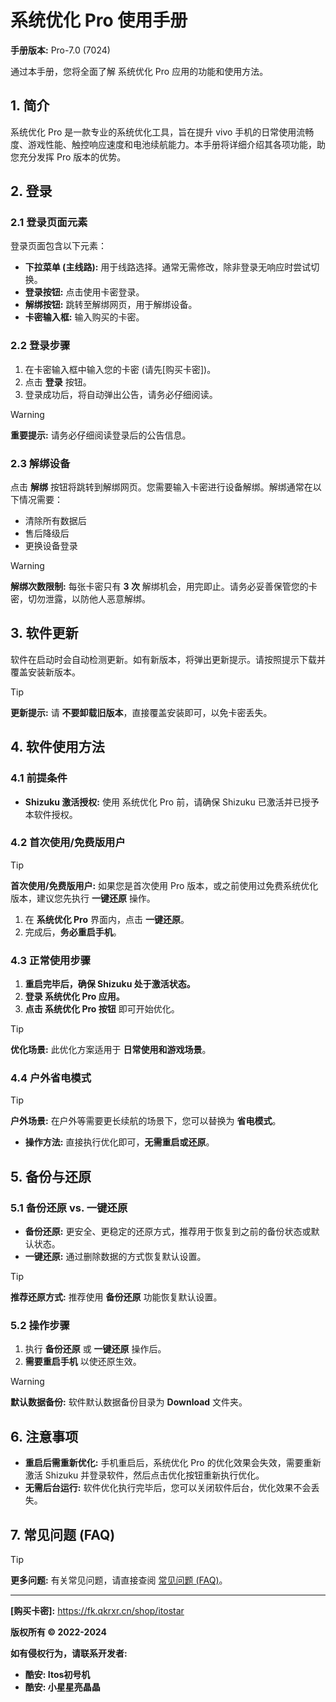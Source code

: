 # 系统优化 Pro 使用手册

**手册版本:** Pro-7.0 (7024)

通过本手册，您将全面了解 系统优化 Pro 应用的功能和使用方法。

## 1. 简介

系统优化 Pro 是一款专业的系统优化工具，旨在提升 vivo 手机的日常使用流畅度、游戏性能、触控响应速度和电池续航能力。本手册将详细介绍其各项功能，助您充分发挥 Pro 版本的优势。

## 2. 登录

### 2.1 登录页面元素

登录页面包含以下元素：

* **下拉菜单 (主线路):** 用于线路选择。通常无需修改，除非登录无响应时尝试切换。
* **登录按钮:** 点击使用卡密登录。
* **解绑按钮:** 跳转至解绑网页，用于解绑设备。
* **卡密输入框:** 输入购买的卡密。

### 2.2 登录步骤

1.  在卡密输入框中输入您的卡密 (请先[购买卡密])。
2.  点击 **登录** 按钮。
3.  登录成功后，将自动弹出公告，请务必仔细阅读。

> [!WARNING]
> **重要提示:** 请务必仔细阅读登录后的公告信息。

### 2.3 解绑设备

点击 **解绑** 按钮将跳转到解绑网页。您需要输入卡密进行设备解绑。解绑通常在以下情况需要：

* 清除所有数据后
* 售后降级后
* 更换设备登录

> [!WARNING]
> **解绑次数限制:** 每张卡密只有 **3 次** 解绑机会，用完即止。请务必妥善保管您的卡密，切勿泄露，以防他人恶意解绑。

## 3. 软件更新

软件在启动时会自动检测更新。如有新版本，将弹出更新提示。请按照提示下载并覆盖安装新版本。

> [!TIP]
> **更新提示:** 请 **不要卸载旧版本**，直接覆盖安装即可，以免卡密丢失。

## 4. 软件使用方法

### 4.1 前提条件

* **Shizuku 激活授权:** 使用 系统优化 Pro 前，请确保 Shizuku 已激活并已授予本软件授权。

### 4.2 首次使用/免费版用户

> [!TIP]
> **首次使用/免费版用户:** 如果您是首次使用 Pro 版本，或之前使用过免费系统优化版本，建议您先执行 **一键还原** 操作。

1.  在 **系统优化 Pro** 界面内，点击 **一键还原**。
2.  完成后，**务必重启手机**。

### 4.3 正常使用步骤

1.  **重启完毕后，确保 Shizuku 处于激活状态。**
2.  **登录 系统优化 Pro 应用。**
3.  **点击 系统优化 Pro 按钮** 即可开始优化。

> [!TIP]
> **优化场景:** 此优化方案适用于 **日常使用和游戏场景**。

### 4.4 户外省电模式

> [!TIP]
> **户外场景:** 在户外等需要更长续航的场景下，您可以替换为 **省电模式**。

* **操作方法:** 直接执行优化即可，**无需重启或还原**。

## 5. 备份与还原

### 5.1 备份还原 vs. 一键还原

* **备份还原:** 更安全、更稳定的还原方式，推荐用于恢复到之前的备份状态或默认状态。
* **一键还原:** 通过删除数据的方式恢复默认设置。

> [!TIP]
> **推荐还原方式:** 推荐使用 **备份还原** 功能恢复默认设置。

### 5.2 操作步骤

1.  执行 **备份还原** 或 **一键还原** 操作后。
2.  **需要重启手机** 以使还原生效。

> [!WARNING]
> **默认数据备份:** 软件默认数据备份目录为 **Download** 文件夹。

## 6. 注意事项

* **重启后需重新优化:** 手机重启后，系统优化 Pro 的优化效果会失效，需要重新激活 Shizuku 并登录软件，然后点击优化按钮重新执行优化。
* **无需后台运行:** 软件优化执行完毕后，您可以关闭软件后台，优化效果不会丢失。

## 7. 常见问题 (FAQ)

> [!TIP]
> **更多问题:** 有关常见问题，请直接查阅 [常见问题 (FAQ)](./faq.md)。

---

**[购买卡密]:** https://fk.qkrxr.cn/shop/itostar

**版权所有 © 2022-2024**

**如有侵权行为，请联系开发者:**

* **酷安: Itos初号机**
* **酷安: 小星星亮晶晶**

